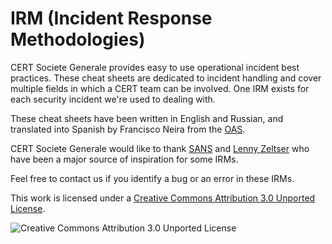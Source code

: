 IRM (Incident Response Methodologies)
=====================================

CERT Societe Generale provides easy to use operational incident best practices. These cheat sheets are dedicated to incident handling and cover multiple fields in which a CERT team can be involved. One IRM exists for each security incident we're used to dealing with.

These cheat sheets have been written in English and Russian, and translated into Spanish by Francisco Neira from the [OAS](http://oas.org/es/ssm/cyber/docs_irms.asp).

CERT Societe Generale would like to thank [SANS](https://www.sans.org/) and [Lenny Zeltser](https://zeltser.com/cheat-sheets/) who have been a major source of inspiration for some IRMs.

Feel free to contact us if you identify a bug or an error in these IRMs.

This work is licensed under a [Creative Commons Attribution 3.0 Unported License](https://creativecommons.org/licenses/by/3.0/).
 
![Creative Commons Attribution 3.0 Unported License](http://i.creativecommons.org/l/by/3.0/88x31.png "Creative Commons Attribution 3.0 Unported License")

